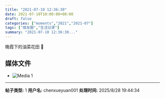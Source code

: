 ```yaml
---
title: "2021-07-10 12:36:30"
date: 2021-07-10T10:00:00+08:00
draft: false
categories: ["moments","2021","2021-07"]
tags: ["朋友圈","生活记录"]
summary: "2021-07-10 12:36:30..."
---
```


晚霞下的油菜花田 🌇

## 媒体文件

- ![Media 1](/Moments/photos/2021-07-10/202107101236300.jpg)

---

**帖子类型:** 1
**用户名:** chenxueyuan001
**处理时间:** 2025/8/28 19:44:34